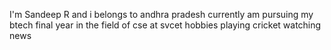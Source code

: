 I'm Sandeep R and i belongs to andhra pradesh 
currently am pursuing my btech final year in the field of cse at svcet
hobbies playing cricket watching news
